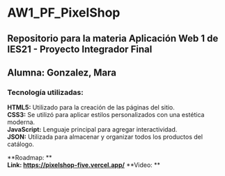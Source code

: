 # AW1_PF_PixelShop
## Repositorio para la materia Aplicación Web 1 de IES21 - Proyecto Integrador Final   
## Alumna: Gonzalez, Mara   
   
   
### Tecnología utilizadas:   
**HTML5:** Utilizado para la creación de las páginas del sitio.   
**CSS3:** Se utilizó para aplicar estilos personalizados con una estética moderna.   
**JavaScript:** Lenguaje principal para agregar interactividad.   
**JSON:** Utilizada para almacenar y organizar todos los productos del catálogo.   

**Roadmap: **      
**Link: https://pixelshop-five.vercel.app/**
**Video:  **   
